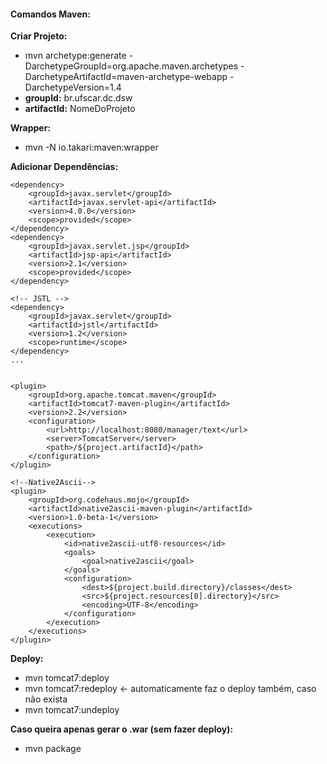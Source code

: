 #### Comandos Maven:

**Criar Projeto:**
- mvn archetype:generate -DarchetypeGroupId=org.apache.maven.archetypes -DarchetypeArtifactId=maven-archetype-webapp -DarchetypeVersion=1.4
- **groupId:** br.ufscar.dc.dsw
- **artifactId:** NomeDoProjeto

**Wrapper:**
- mvn -N io.takari:maven:wrapper

**Adicionar Dependências:**

```
<dependency>
    <groupId>javax.servlet</groupId>
    <artifactId>javax.servlet-api</artifactId>
    <version>4.0.0</version>
    <scope>provided</scope>
</dependency>
<dependency>
    <groupId>javax.servlet.jsp</groupId>
    <artifactId>jsp-api</artifactId>
    <version>2.1</version>
    <scope>provided</scope>
</dependency>

<!-- JSTL -->
<dependency>
    <groupId>javax.servlet</groupId>
    <artifactId>jstl</artifactId>
    <version>1.2</version>
    <scope>runtime</scope>
</dependency>
...


<plugin>
    <groupId>org.apache.tomcat.maven</groupId>
    <artifactId>tomcat7-maven-plugin</artifactId>
    <version>2.2</version>
    <configuration>
        <url>http://localhost:8080/manager/text</url>
        <server>TomcatServer</server>
        <path>/${project.artifactId}</path>
    </configuration>
</plugin>

<!--Native2Ascii-->
<plugin>
	<groupId>org.codehaus.mojo</groupId>
	<artifactId>native2ascii-maven-plugin</artifactId>
	<version>1.0-beta-1</version>
	<executions>
		<execution>
			<id>native2ascii-utf8-resources</id>
			<goals>
				<goal>native2ascii</goal>
			</goals>
			<configuration>
				<dest>${project.build.directory}/classes</dest>
				<src>${project.resources[0].directory}</src>
				<encoding>UTF-8</encoding>
			</configuration>
		</execution>
	</executions>
</plugin>
```

**Deploy:**
- mvn tomcat7:deploy
- mvn tomcat7:redeploy <- automaticamente faz o deploy também, caso não exista
- mvn tomcat7:undeploy

**Caso queira apenas gerar o .war (sem fazer deploy):**
- mvn package